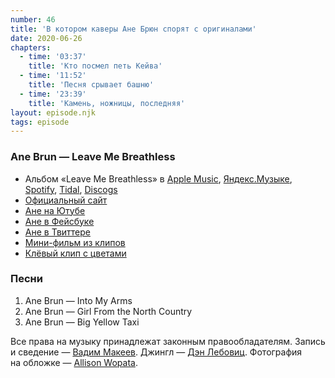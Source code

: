 ```yaml
---
number: 46
title: 'В котором каверы Ане Брюн спорят с оригиналами'
date: 2020-06-26
chapters:
  - time: '03:37'
    title: 'Кто посмел петь Кейва'
  - time: '11:52'
    title: 'Песня срывает башню'
  - time: '23:39'
    title: 'Камень, ножницы, последняя'
layout: episode.njk
tags: episode
---
```


### Ane Brun — Leave Me Breathless

- Альбом «Leave Me Breathless» в
  [Apple Music](https://music.apple.com/album/1440952653),
  [Яндекс.Музыке](https://music.yandex.ru/album/4719533),
  [Spotify](https://open.spotify.com/album/62EG6ravDzMqNtGb1CCYjy),
  [Tidal](https://tidal.com/browse/album/79367885),
  [Discogs](https://www.discogs.com/master/1274042)
- [Официальный сайт](https://anebrun.com/)
- [Ане на Ютубе](https://www.youtube.com/channel/UChihnFNbUit9rhVXCNeTsrQ)
- [Ане в Фейсбуке](https://www.facebook.com/anebrunofficial/)
- [Ане в Твиттере](https://twitter.com/anebrun)
- [Мини-фильм из клипов](https://www.youtube.com/playlist?list=PLEAA72197563BF07B)
- [Клёвый клип с цветами](https://youtu.be/bwUOqfDlbjA)

### Песни

1. Ane Brun — Into My Arms
2. Ane Brun — Girl From the North Country
3. Ane Brun — Big Yellow Taxi

Все права на музыку принадлежат законным правообладателям.
Запись и сведение — [Вадим Макеев](https://twitter.com/pepelsbey).
Джингл — [Дэн Лебовиц](https://www.youtube.com/channel/UC38A5qHrlc_Zgua7vL4b96w).
Фотография на обложке — [Allison Wopata](https://unsplash.com/photos/4qt6g8Aabcw).
